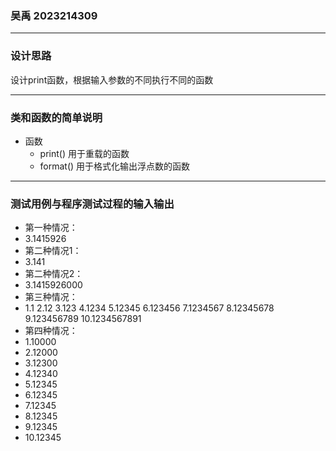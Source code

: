 ### 吴禹 2023214309
***
### 设计思路
设计print函数，根据输入参数的不同执行不同的函数
***
### 类和函数的简单说明
* 函数
  * print() 用于重载的函数
  * format() 用于格式化输出浮点数的函数
***
### 测试用例与程序测试过程的输入输出
* 第一种情况：
* 3.1415926
* 第二种情况1：
* 3.141
* 第二种情况2：
* 3.1415926000
* 第三种情况：
* 1.1 2.12 3.123 4.1234 5.12345 6.123456 7.1234567 8.12345678 9.123456789 10.1234567891
* 第四种情况：
* 1.10000
* 2.12000
* 3.12300
* 4.12340
* 5.12345
* 6.12345
* 7.12345
* 8.12345
* 9.12345
* 10.12345